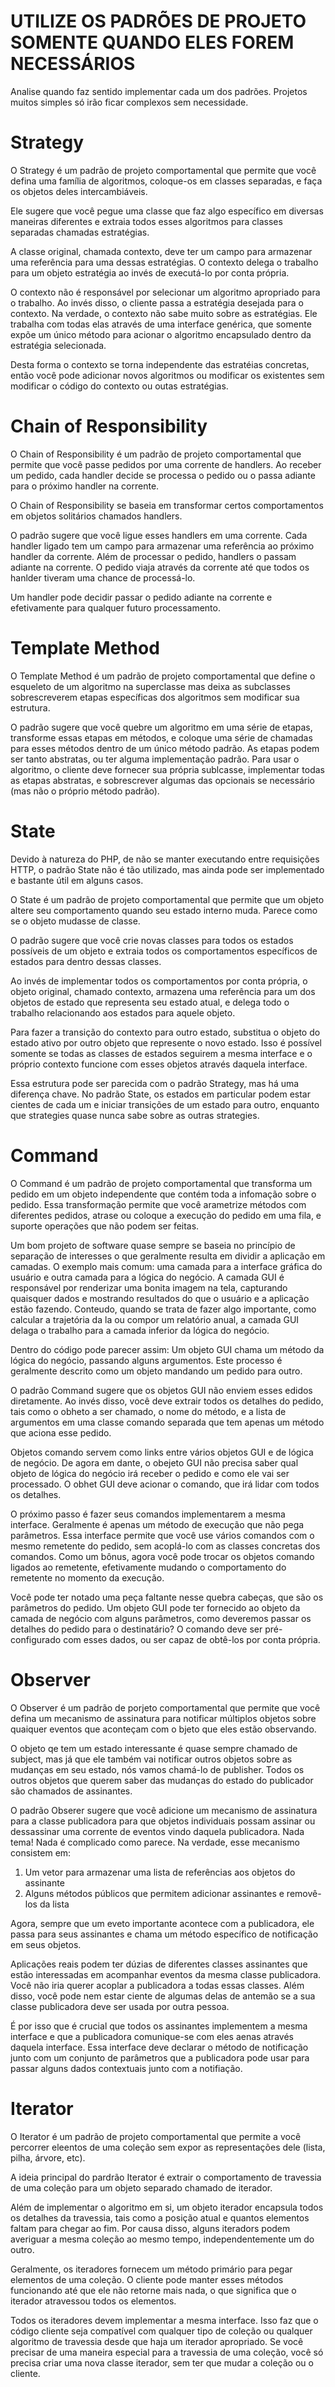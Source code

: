 # UTILIZE OS PADRÕES DE PROJETO SOMENTE QUANDO ELES FOREM NECESSÁRIOS
Analise quando faz sentido implementar cada um dos padrões. Projetos muitos simples só irão ficar complexos sem necessidade.

# Strategy

O Strategy é um padrão de projeto comportamental que permite que você defina uma família de 
algoritmos, coloque-os em classes separadas, e faça os objetos deles intercambiáveis.

Ele sugere que você pegue uma classe que faz algo específico em diversas maneiras diferentes e extraia todos esses algoritmos para classes separadas chamadas estratégias.

A classe original, chamada contexto, deve ter um campo para armazenar uma referência para uma dessas estratégias. O contexto delega o trabalho para um objeto estratégia ao invés de executá-lo por conta própria.

O contexto não é responsável por selecionar um algoritmo apropriado para o trabalho. Ao invés disso, o cliente passa a estratégia desejada para o contexto. Na verdade, o contexto não sabe muito sobre as estratégias. Ele trabalha com todas elas através de uma interface genérica, que somente expõe um único método para acionar o algoritmo encapsulado dentro da estratégia selecionada.

Desta forma o contexto se torna independente das estratéias concretas, então você pode adicionar novos algoritmos ou modificar os existentes sem modificar o código do contexto ou outas estratégias.

# Chain of Responsibility

O Chain of Responsibility é um padrão de projeto comportamental que permite que você passe pedidos por uma corrente de handlers. Ao receber um pedido, cada handler decide se processa o pedido ou o passa adiante para o próximo handler na corrente.

O Chain of Responsibility se baseia em transformar certos comportamentos em objetos solitários chamados handlers.

O padrão sugere que você ligue esses handlers em uma corrente. Cada handler ligado tem um campo para armazenar uma referência ao próximo handler da corrente. Além de processar o pedido, handlers o passam adiante na corrente. O pedido viaja através da corrente até que todos os hanlder tiveram uma chance de processá-lo.

Um handler pode decidir passar o pedido adiante na corrente e efetivamente para qualquer futuro processamento.

# Template Method

O Template Method é um padrão de projeto comportamental que define o esqueleto de um algoritmo na superclasse mas deixa as subclasses sobrescreverem etapas específicas dos algoritmos sem modificar sua estrutura.

O padrão sugere que você quebre um algoritmo em uma série de etapas, transforme essas etapas em métodos, e coloque uma série de chamadas para esses métodos dentro de um único método padrão. As etapas podem ser tanto abstratas, ou ter alguma implementação padrão. Para usar o algoritmo, o cliente deve fornecer sua própria sublcasse, implementar todas as etapas abstratas, e sobrescrever algumas das opcionais se necessário (mas não o próprio método padrão).

# State

Devido à natureza do PHP, de não se manter executando entre requisições HTTP, o padrão State não é tão utilizado, mas ainda pode ser implementado e bastante útil em alguns casos.

O State é um padrão de projeto comportamental que permite que um objeto altere seu comportamento quando seu estado interno muda. Parece como se o objeto mudasse de classe.

O padrão sugere que você crie novas classes para todos os estados possíveis de um objeto e extraia todos os comportamentos específicos de estados para dentro dessas classes.

Ao invés de implementar todos os comportamentos por conta própria, o objeto original, chamado contexto, armazena uma referência para um dos objetos de estado que representa seu estado atual, e delega todo o trabalho relacionando aos estados para aquele objeto.

Para fazer a transição do contexto para outro estado, substitua o objeto do estado ativo por outro objeto que represente o novo estado. Isso é possível somente se todas as classes de estados seguirem a mesma interface e o próprio contexto funcione com esses objetos através daquela interface.

Essa estrutura pode ser parecida com o padrão Strategy, mas há uma diferença chave. No padrão State, os estados em particular podem estar cientes de cada um e iniciar transições de um estado para outro, enquanto que strategies quase nunca sabe sobre as outras strategies.

# Command

O Command é um padrão de projeto comportamental que transforma um pedido em um objeto independente que contém toda a infomação sobre o pedido. Essa transformação permite que você arametrize métodos com diferentes pedidos, atrase ou coloque a execução do pedido em uma fila, e suporte operações que não podem ser feitas.

Um bom projeto de software quase sempre se baseia no princípio de separação de interesses o que geralmente resulta em dividir a aplicação em camadas. O exemplo mais comum: uma camada para a interface gráfica do usuário e outra camada para a lógica do negócio. A camada GUI é responsável por renderizar uma bonita imagem na tela, capturando quaisquer dados e mostrando resultados do que o usuário e a aplicação estão fazendo. Conteudo, quando se trata de fazer algo importante, como calcular a trajetória da la ou compor um relatório anual, a camada GUI delaga o trabalho para a camada inferior da lógica do negócio.

Dentro do código pode parecer assim: Um objeto GUI chama um método da lógica do negócio, passando alguns argumentos. Este processo é geralmente descrito como um objeto mandando um pedido para outro.

O padrão Command sugere que os objetos GUI não enviem esses edidos diretamente. Ao invés disso, você deve extrair todos os detalhes do pedido, tais como o obheto a ser chamado, o nome do método, e a lista de argumentos em uma classe comando separada que tem apenas um método que aciona esse pedido.

Objetos comando servem como links entre vários objetos GUI e de lógica de negócio. De agora em dante, o obejeto GUI não precisa saber qual objeto de lógica do negócio irá receber o pedido e como ele vai ser processado. O obhet GUI deve acionar o comando, que irá lidar com todos os detalhes.

O próximo passo é fazer seus comandos implementarem a mesma interface. Geralmente é apenas um método de execução que não pega parâmetros. Essa interface permite que você use vários comandos com o mesmo remetente do pedido, sem acoplá-lo com as classes concretas dos comandos. Como um bônus, agora você pode trocar os objetos comando ligados ao remetente, efetivamente mudando o comportamento do remetente no momento da execução.

Você pode ter notado uma peça faltante nesse quebra cabeças, que são os parâmetros do pedido. Um objeto GUI pode ter fornecido ao objeto da camada de negócio com alguns parâmetros, como deveremos passar os detalhes do pedido para o destinatário? O comando deve ser pré-configurado com esses dados, ou ser capaz de obtê-los por conta própria.

# Observer

O Observer é um padrão de porjeto comportamental que permite que você defina um mecanismo de assinatura para notificar múltiplos objetos sobre quaiquer eventos que aconteçam com o bjeto que eles estão observando.

O objeto qe tem um estado interessante é quase sempre chamado de subject, mas já que ele também vai notificar outros objetos sobre as mudanças em seu estado, nós vamos chamá-lo de publisher. Todos os outros objetos que querem saber das mudanças do estado do publicador são chamados de assinantes.

O padrão Obserer sugere que você adicione um mecanismo de assinatura para a classe publicadora para que objetos individuais possam assinar ou dessassinar uma corrente de eventos vindo daquela publicadora. Nada tema! Nada é complicado como parece. Na verdade, esse mecanismo consistem em:
1) Um vetor para armazenar uma lista de referências aos objetos do assinante 
2) Alguns métodos públicos que permitem adicionar assinantes e removê-los da lista

Agora, sempre que um eveto importante acontece com a publicadora, ele passa para seus assinantes e chama um método específico de notificação em seus objetos.

Aplicações reais podem ter dúzias de diferentes classes assinantes que estão interessadas em acompanhar eventos da mesma classe publicadora. Você não iria querer acoplar a publicadora a todas essas classes. Além disso, você pode nem estar ciente de algumas delas de antemão se a sua classe publicadora deve ser usada por outra pessoa.

É por isso que é crucial que todos os assinantes implementem a mesma interface e que a publicadora comunique-se com eles aenas através daquela interface. Essa interface deve declarar o método de notificação junto com um conjunto de parâmetros que a publicadora pode usar para passar alguns dados contextuais junto com a notifiação.

# Iterator

O Iterator é um padrão de projeto comportamental que permite a você percorrer eleentos de uma coleção sem expor as representações dele (lista, pilha, árvore, etc).

A ideia principal do pardrão Iterator é extrair o comportamento de travessia de uma coleção para um objeto separado chamado de iterador.

Além de implementar o algoritmo em si, um objeto iterador encapsula todos os detalhes da travessia, tais como a posição atual e quantos elementos faltam para chegar ao fim. Por causa disso, alguns iteradors podem averiguar a mesma coleção ao mesmo tempo, independentemente um do outro.

Geralmente, os iteradores fornecem um método primário para pegar elementos de uma coleção. O cliente pode manter esses métodos funcionando até que ele não retorne mais nada, o que significa que o iterador atravessou todos os elementos.

Todos os iteradores devem implementar a mesma interface. Isso faz que o código cliente seja compatível com qualquer tipo de coleção ou qualquer algoritmo de travessia desde que haja um iterador apropriado. Se você precisar de uma maneira especial para a travessia de uma coleção, você só precisa criar uma nova classe iterador, sem ter que mudar a coleção ou o cliente.
